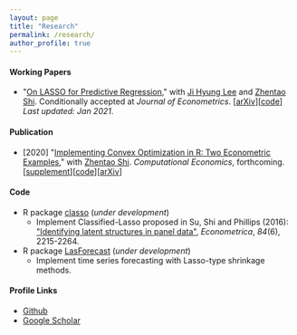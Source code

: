 ```yaml
---
layout: page
title: "Research"
permalink: /research/
author_profile: true
---
```


#### Working Papers

- "[On LASSO for Predictive Regression](./files/papers/LSG_Lasso.pdf)," with [Ji Hyung Lee](https://sites.google.com/site/jihyung412/home) and [Zhentao Shi](https://zhentaoshi.github.io/). Conditionally accepted at  *Journal of Econometrics*. \[[arXiv](https://arxiv.org/abs/1810.03140)\][[code](https://github.com/zhan-gao/Alasso_Predictive_Regression)] *Last updated: Jan 2021*.

#### Publication

- [2020] "[Implementing Convex Optimization in R: Two Econometric Examples](./files/papers/Gao_Shi_2020_main.pdf)," with [Zhentao Shi](https://zhentaoshi.github.io/). *Computational Economics*, forthcoming. [[supplement](./files/papers/Gao_Shi_2020_main_supp.pdf)\][[code](https://github.com/zhan-gao/convex_prog_in_econometrics)]\[[arXiv](https://arxiv.org/abs/1806.10423)\]

#### Code

- R package [classo]( https://github.com/zhan-gao/classo ) (*under development*)
  - Implement Classified-Lasso proposed in  Su, Shi and Phillips (2016): ["Identifying latent structures in panel data"](https://onlinelibrary.wiley.com/doi/abs/10.3982/ECTA12560), *Econometrica*, *84*(6), 2215-2264.
- R package [LasForecast]( https://github.com/zhan-gao/LasForecast) (*under development*)
  - Implement time series forecasting with Lasso-type shrinkage methods.

#### Profile Links

- [Github](https://github.com/zhan-gao)
- [Google Scholar](https://scholar.google.com/citations?user=cYUBC7AAAAAJ&hl=en&oi=ao)